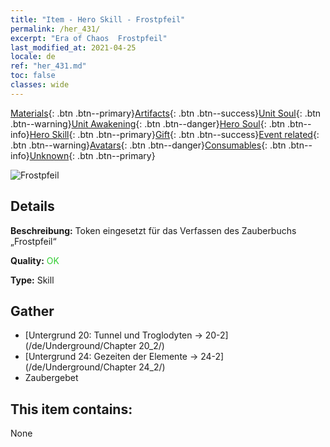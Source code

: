 ```yaml
---
title: "Item - Hero Skill - Frostpfeil"
permalink: /her_431/
excerpt: "Era of Chaos  Frostpfeil"
last_modified_at: 2021-04-25
locale: de
ref: "her_431.md"
toc: false
classes: wide
---
```

 [Materials](/ItemsDE/){: .btn .btn--primary}[Artifacts](/ItemsDE/Artifacts/){: .btn .btn--success}[Unit Soul](/ItemsDE/UnitSoul/){: .btn .btn--warning}[Unit Awakening](/ItemsDE/UnitAwakening/){: .btn .btn--danger}[Hero Soul](/ItemsDE/HeroSoul/){: .btn .btn--info}[Hero Skill](/ItemsDE/HeroSkill/){: .btn .btn--primary}[Gift](/ItemsDE/Gift/){: .btn .btn--success}[Event related](/ItemsDE/Events/){: .btn .btn--warning}[Avatars](/ItemsDE/Avatars/){: .btn .btn--danger}[Consumables](/ItemsDE/Consumables/){: .btn .btn--info}[Unknown](/ItemsDE/Unknown/){: .btn .btn--primary}

 ![Frostpfeil](/images/t/ps_hanbingshenjian.png)

## Details
 **Beschreibung:** Token eingesetzt für das Verfassen des Zauberbuchs „Frostpfeil“

 **Quality:** <span style="color: #32CD32">OK</span>

 **Type:** Skill

## Gather

*    [Untergrund 20: Tunnel und Troglodyten -> 20-2](/de/Underground/Chapter 20_2/) 
*    [Untergrund 24: Gezeiten der Elemente -> 24-2](/de/Underground/Chapter 24_2/) 
*    Zaubergebet 

## This item contains:

  None


